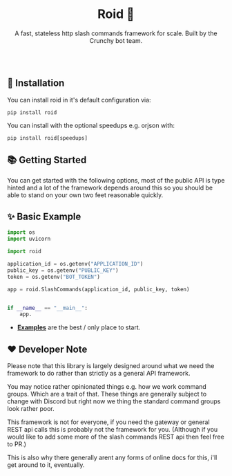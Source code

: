 <h1 align="center">Roid 🤖</h1>
<p align="center">A fast, stateless http slash commands framework for scale. Built by the Crunchy bot team.</p>
<br/>
<br/>

## 🚀 Installation
You can install roid in it's default configuration via:
```
pip install roid
```

You  can install with the optional speedups e.g. orjson with:
```
pip install roid[speedups]
```

## 📚 Getting Started
You can get started with the following options, most of the public API is type hinted
and a lot of the framework depends around this so you should be able to stand on your
own two feet reasonable quickly.

## ✨ Basic Example
```py
import os
import uvicorn

import roid

application_id = os.getenv("APPLICATION_ID")
public_key = os.getenv("PUBLIC_KEY")
token = os.getenv("BOT_TOKEN")

app = roid.SlashCommands(application_id, public_key, token)


if __name__ == "__main__":
    app.

```
- **[Examples](https://github.com/ChillFish8/roid/tree/master/roid)** are the best / only place to start.

## ❤️ Developer Note
Please note that this library is largely designed around what we need the framework to do
rather than strictly as a general API framework.

You may notice rather opinionated things e.g. how we work command groups. Which are
a trait of that. These things are generally subject to change with Discord but right
now we thing the standard command groups look rather poor.

This framework is not for everyone, if you need the gateway or general REST api calls
this is probably not the framework for you.
(Although if you would like to add some more of the slash commands REST api then feel free to PR.)
 
This is also why there generally arent any forms of online docs for this, i'll get
around to it, eventually.


